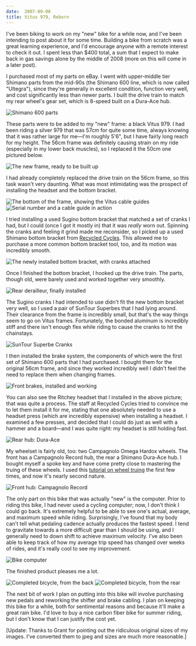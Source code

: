 ```yaml
---
date:  2007-09-08
title: Vitus 979, Reborn
---
```

I've been biking to work on my "new" bike for a while now, and I've been intending to post about it for some time.  Building a bike from scratch was a great learning experience, and I'd encourage anyone with a remote interest to check it out.  I spent less than $400 total, a sum that I expect to make back in gas savings alone by the middle of 2008 (more on this will come in a later post).

I purchased most of my parts on eBay.  I went with upper-middle tier Shimano parts from the mid-90s (the Shimano 600 line, which is now called "Ultegra"), since they're generally in excellent condition, function very well, and cost significantly less than newer parts.  I built the drive train to match my rear wheel's gear set, which is 8-speed built on a Dura-Ace hub.

<img src="http://threebrothers.org/files/vitus-979/01-parts.jpg" alt="Shimano 600 parts" />

These parts were to be added to my "new" frame: a black Vitus 979.  I had been riding a silver 979 that was 57cm for quite some time, always knowing that it was rather large for me&mdash;I'm roughly 5'6", but I have fairly long reach for my height.  The 56cm frame was definitely causing strain on my ride (especially in my lower back muscles), so I replaced it the 50cm one pictured below.

<img src="http://threebrothers.org/files/vitus-979/02-frame.jpg" alt="The new frame, ready to be built up" />

I had already completely replaced the drive train on the 56cm frame, so this task wasn't very daunting.  What was most intimidating was the prospect of installing the headset and the bottom bracket.

<img src="http://threebrothers.org/files/vitus-979/03-frame-cu1.jpg" alt="The bottom of the frame, showing the Vitus cable guides" />

<img src="http://threebrothers.org/files/vitus-979/04-frame-cu2.jpg" alt="Serial number and a cable guide in action" />

I tried installing a used Sugino bottom bracket that matched a set of cranks I had, but  I could (once I got it mostly in) that it was <em>really</em> worn out.  Spinning the cranks and feeling it grind made me reconsider, so I picked up a used Shimano bottom bracket from <a href="http://www.recycledcycles.com">Recycled Cycles</a>.  This allowed me to purchase a more common bottom bracket tool, too, and its motion was incredibly smooth.

<img src="http://threebrothers.org/files/vitus-979/05-frame-cu3.jpg" alt="The newly installed bottom bracket, with cranks attached" />

Once I finished the bottom bracket, I hooked up the drive train.  The parts, though old, were barely used and worked together very smoothly.

<img src="http://threebrothers.org/files/vitus-979/06-rear-derailleur.jpg" alt="Rear derailleur, finally installed" />

The Sugino cranks I had intended to use didn't fit the new bottom bracket very well, so I used a pair of SunTour Superbes that I had lying around.  Their clearance from the frame is incredibly small, but that's the way things seem to go on Vitus frames.  Fortunately, the bonded aluminum is incredibly stiff and there isn't enough flex while riding to cause the cranks to hit the chainstays.

<img src="http://threebrothers.org/files/vitus-979/07-cranks.jpg" alt="SunTour Superbe Cranks" />

I then installed the brake system, the components of which were the first set of Shimano 600 parts that I had purchased.  I bought them for the original 56cm frame, and since they worked incredibly well I didn't feel the need to replace them when changing frames.

<img src="http://threebrothers.org/files/vitus-979/08-front-brakes.jpg" alt="Front brakes, installed and working" />

You can also see the Ritchey headset that I installed in the above picture; that was quite a process.  The staff at Recycled Cycles tried to convince me to let them install it for me, stating that one absolutely needed to use a headset press (which are incredibly expensive) when installing a headset.  I examined a few presses, and decided that I could do just as well with a hammer and a board&mdash;and I was quite right: my headset is still holding fast.

<img src="http://threebrothers.org/files/vitus-979/09-rear-hub.jpg" alt="Rear hub: Dura-Ace" />

My wheelset is fairly old, too: two Campagnolo Omega Hardox wheels.  The front has a Campagnolo Record hub, the rear a Shimano Dura-Ace hub.  I bought myself a spoke key and have come pretty close to mastering the truing of these wheels.  I used this <a href="http://www.kenkifer.com/bikepages/skills/spokes.htm">tutorial on wheel truing</a> the first few times, and now it's nearly second nature.

<img src="http://threebrothers.org/files/vitus-979/10-front-hub.jpg" alt="Front hub: Campagnolo Record" />

The only part on this bike that was actually "new" is the computer.  Prior to riding this bike, I had never used a cycling computer; now, I don't think I could go back.  It's extremely helpful to be able to see one's actual, average, and maximum speed while riding.  Surprisingly, I've found that my body can't tell what pedaling cadence actually produces the fastest speed.  I tend to gravitate towards a more difficult gear than I should be using, and I generally need to down shift to achieve maximum velocity.  I've also been able to keep track of how my average trip speed has changed over weeks of rides, and it's really cool to see my improvement.

<img src="http://threebrothers.org/files/vitus-979/11-computer.jpg" alt="Bike computer" />

The finished product pleases me a lot.

<img src="http://threebrothers.org/files/vitus-979/12-complete-rear.jpg" alt="Completed bicycle, from the back" />

<img src="http://threebrothers.org/files/vitus-979/13-complete-front.jpg" alt="Completed bicycle, from the rear" />

The next bit of work I plan on putting into this bike will involve purchasing new pedals and reworking the shifter and brake cabling.  I plan on keeping this bike for a while, both for sentimental reasons and because it'll make a great rain bike.  I'd love to buy a nice carbon fiber bike for summer riding, but I don't know that I can justify the cost yet.

[Update: Thanks to Grant for pointing out the ridiculous original sizes of my images.  I've converted them to jpeg and sizes are much more reasonable.]

